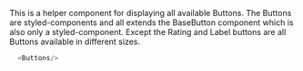 This is a helper component for displaying all available 
Buttons. The Buttons are styled-components and all extends the BaseButton component
which is also only a styled-component. 
Except the Rating and Label buttons are all Buttons available in different sizes.
 
```js
  <Buttons/>
```
